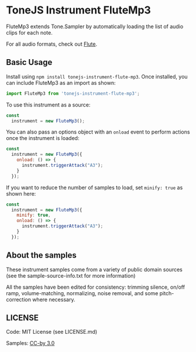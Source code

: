 # ToneJS Instrument FluteMp3

FluteMp3 extends Tone.Sampler by automatically loading the list of audio clips for each note.

For all audio formats, check out [Flute](../README.md).

## Basic Usage

Install using `npm install tonejs-instrument-flute-mp3`. Once installed, you can include FluteMp3 as an import as shown:

```javascript
import FluteMp3 from 'tonejs-instrument-flute-mp3';
```

To use this instrument as a source:

```javascript
const
  instrument = new FluteMp3();
```

You can also pass an options object with an `onload` event to perform actions once the instrument is loaded:

```javascript
const
  instrument = new FluteMp3({
    onload: () => {
      instrument.triggerAttack("A3");
    }
  });
```

If you want to reduce the number of samples to load, set `minify: true` as shown here:

```javascript
const
  instrument = new FluteMp3({
    minify: true,
    onload: () => {
      instrument.triggerAttack("A3");
    }
  });
```

## About the samples

These instrument samples come from a variety of public domain sources (see the sample-source-info.txt for more information)

All the samples have been edited for consistency: trimming silence, on/off ramp, volume-matching, normalizing, noise removal, and some pitch-correction where necessary.

## LICENSE

Code: MIT License (see LICENSE.md)

Samples: [CC-by 3.0](https://creativecommons.org/licenses/by/3.0/)
